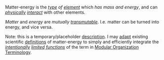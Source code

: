 Matter-energy is the *[type](https://github.com/gcassel/Modular-Organization-Terminology/blob/master/terms/type.md) of [element](https://github.com/gcassel/Modular-Organization-Terminology/blob/master/terms/element.md)* which *has mass and energy*, and can *[physically](https://github.com/gcassel/Modular-Organization-Terminology/blob/master/terms/physical.md) [interact](https://github.com/gcassel/Modular-Organization-Terminology/blob/master/terms/interact.md)* with other elements.

*Matter* and *energy* are *mutually [transmutable](https://github.com/gcassel/Modular-Organization-Terminology/blob/master/terms/transmute.md)*.  I.e. matter can be turned into energy, and vice versa.

Note:  this is a temporary/placeholder [description](https://github.com/gcassel/Modular-Organization-Terminology/blob/a14b3c1b3279cff3108e881622def5bf47ef5b1e/terms/describe.md).  I may [adapt](https://github.com/gcassel/Modular-Organization-Terminology/blob/a14b3c1b3279cff3108e881622def5bf47ef5b1e/terms/adapt.md) existing scientific [definitions](https://github.com/gcassel/Modular-Organization-Terminology/blob/master/terms/define.md) of matter-energy to simply and efficiently integrate the *[intentionally](https://github.com/gcassel/Modular-Organization-Terminology/blob/master/terms/intention.md) [limited](https://github.com/gcassel/Modular-Organization-Terminology/blob/master/terms/limit.md) [functions](https://github.com/gcassel/Modular-Organization-Terminology/blob/master/terms/function.md)* of the term in [Modular Organization Terminology](https://github.com/gcassel/Modular-Organization-Terminology).
